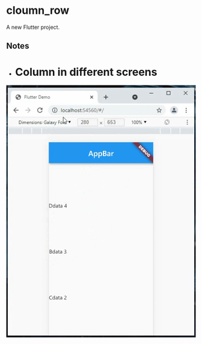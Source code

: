 # cloumn_row

A new Flutter project.

## Notes
 - # Column in different screens
![Change Icon Android](files/images/first.gif)